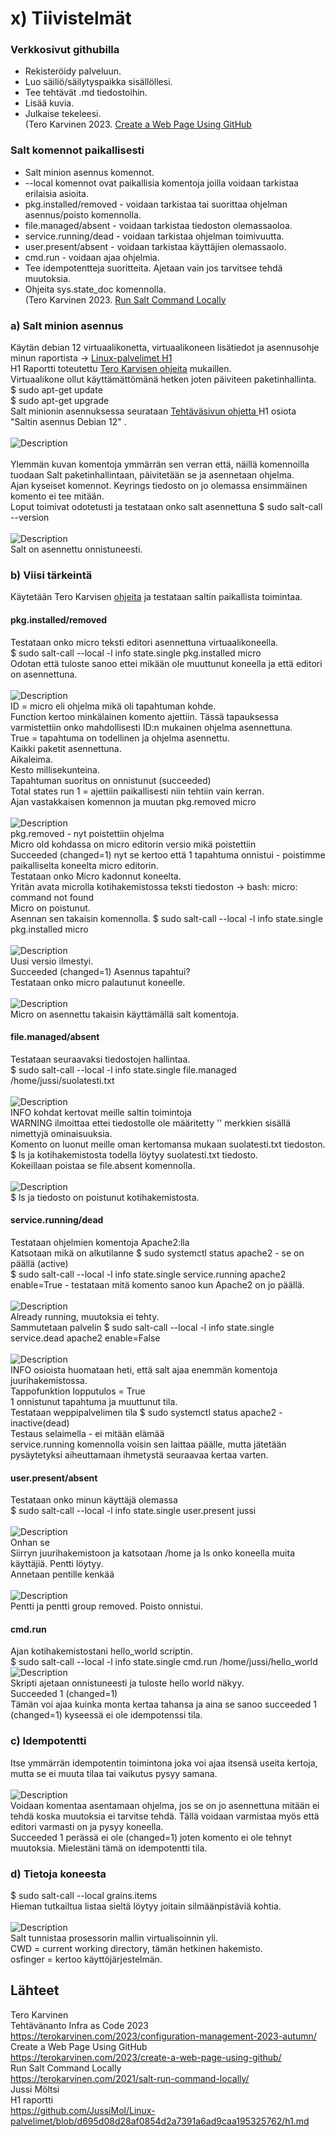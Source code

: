 # x) Tiivistelmät
### Verkkosivut githubilla
- Rekisteröidy palveluun.
- Luo säiliö/säilytyspaikka sisällöllesi.
- Tee tehtävät .md tiedostoihin.
- Lisää kuvia.
- Julkaise tekeleesi.<br>
(Tero Karvinen 2023. <a href="https://terokarvinen.com/2023/create-a-web-page-using-github/">Create a Web Page Using GitHub</a>
### Salt komennot paikallisesti
- Salt minion asennus komennot.
- --local komennot ovat paikallisia komentoja joilla voidaan tarkistaa erilaisia asioita.
- pkg.installed/removed - voidaan tarkistaa tai suorittaa ohjelman asennus/poisto komennolla.
- file.managed/absent - voidaan tarkistaa tiedoston olemassaoloa.
- service.running/dead - voidaan tarkistaa ohjelman toimivuutta.
- user.present/absent - voidaan tarkistaa käyttäjien olemassaolo.
- cmd.run - voidaan ajaa ohjelmia.
- Tee idempotentteja suoritteita. Ajetaan vain jos tarvitsee tehdä muutoksia.
- Ohjeita sys.state_doc komennolla.<br>
(Tero Karvinen 2023. <a href="https://terokarvinen.com/2021/salt-run-command-locally/">Run Salt Command Locally</a>
### a) Salt minion asennus
Käytän debian 12 virtuaalikonetta, virtuaalikoneen lisätiedot ja asennusohje minun raportista -> <a href="https://github.com/JussiMol/Linux-palvelimet/blob/d695d08d28af0854d2a7391a6ad9caa195325762/h1.md"> Linux-palvelimet H1 </a> <br>
H1 Raportti toteutettu <a href="https://terokarvinen.com/2021/install-debian-on-virtualbox/">Tero Karvisen ohjeita</a> mukaillen. <br>
Virtuaalikone ollut käyttämättömänä hetken joten päiviteen paketinhallinta. <br>
$ sudo apt-get update<br>
$ sudo apt-get upgrade <br>
Salt minionin asennuksessa seurataan <a href="https://terokarvinen.com/2023/configuration-management-2023-autumn"/>Tehtäväsivun ohjetta </a> H1 osiota "Saltin asennus Debian 12" . <br>
<br>
![Description](komennot.png)
<br>
<br>
Ylemmän kuvan komentoja ymmärrän sen verran että, näillä komennoilla tuodaan Salt paketinhallintaan, päivitetään se ja asennetaan ohjelma. <br>
Ajan kyseiset komennot. Keyrings tiedosto on jo olemassa ensimmäinen komento ei tee mitään. <br>
Loput toimivat odotetusti ja testataan onko salt asennettuna $ sudo salt-call --version <br>
<br>
![Description](versio.png)
<br>
Salt on asennettu onnistuneesti. <br>
### b) Viisi tärkeintä
Käytetään Tero Karvisen <a href="https://terokarvinen.com/2021/salt-run-command-locally/">ohjeita</a> ja testataan saltin paikallista toimintaa. <br>
#### pkg.installed/removed
Testataan onko micro teksti editori asennettuna virtuaalikoneella. <br>
$ sudo salt-call --local -l info state.single pkg.installed micro <br>
Odotan että tuloste sanoo ettei mikään ole muuttunut koneella ja että editori on asennettuna. <br>
<br>
![Description](micro.png)
<br>
ID = micro eli ohjelma mikä oli tapahtuman kohde.<br>
Function kertoo minkälainen komento ajettiin. Tässä tapauksessa varmistettiin onko mahdollisesti ID:n mukainen ohjelma asennettuna. <br>
True = tapahtuma on todellinen ja ohjelma asennettu.<br>
Kaikki paketit asennettuna. <br>
Aikaleima. <br>
Kesto millisekunteina.<br>
Tapahtuman suoritus on onnistunut (succeeded)<br>
Total states run 1 = ajettiin paikallisesti niin tehtiin vain kerran. <br>
Ajan vastakkaisen komennon ja muutan pkg.removed micro <br>
<br>
![Description](micro21.png)
<br>
pkg.removed - nyt poistettiin ohjelma <br>
Micro old kohdassa on micro editorin versio mikä poistettiin <br>
Succeeded (changed=1) nyt se kertoo että 1 tapahtuma onnistui - poistimme paikalliselta koneelta micro editorin.<br>
Testataan onko Micro kadonnut koneelta. <br>
Yritän avata microlla kotihakemistossa teksti tiedoston -> bash: micro: command not found <br>
Micro on poistunut. <br>
Asennan sen takaisin komennolla. $ sudo salt-call --local -l info state.single pkg.installed micro <br>
<br>
![Description](micro2.png)
<br>
Uusi versio ilmestyi. <br>
Succeeded (changed=1) Asennus tapahtui? <br>
Testataan onko micro palautunut koneelle. <br>
<br>
![Description](micro3.png)
<br>
Micro on asennettu takaisin käyttämällä salt komentoja. <br>
#### file.managed/absent
Testataan seuraavaksi tiedostojen hallintaa. <br>
$ sudo salt-call --local -l info state.single file.managed /home/jussi/suolatesti.txt <br>
<br>
![Description](suolatesti.png)
<br>
INFO kohdat kertovat meille saltin toimintoja<br>
WARNING ilmoittaa ettei tiedostolle ole määritetty '' merkkien sisällä nimettyjä ominaisuuksia. <br>
Komento on luonut meille oman kertomansa mukaan suolatesti.txt tiedoston. <br>
$ ls ja kotihakemistosta todella löytyy suolatesti.txt tiedosto. <br>
Kokeillaan poistaa se file.absent komennolla. <br>
<br>
![Description](suolatesti2.png)
<br>
$ ls ja tiedosto on poistunut kotihakemistosta. <br>
#### service.running/dead
Testataan ohjelmien komentoja Apache2:lla <br>
Katsotaan mikä on alkutilanne $ sudo systemctl status apache2 - se on päällä (active)<br>
$ sudo salt-call --local -l info state.single service.running apache2 enable=True - testataan mitä komento sanoo kun Apache2 on jo päällä. <br>
<br>
![Description](apache2.png)
<br>
Already running, muutoksia ei tehty. <br>
Sammutetaan palvelin $ sudo salt-call --local -l info state.single service.dead apache2 enable=False <br>
<br>
![Description](apache21.png)
<br>
INFO osioista huomataan heti, että salt ajaa enemmän komentoja juurihakemistossa. <br>
Tappofunktion lopputulos = True <br>
1 onnistunut tapahtuma ja muuttunut tila. <br>
Testataan weppipalvelimen tila $ sudo systemctl status apache2 - inactive(dead) <br>
Testaus selaimella - ei mitään elämää <br>
service.running komennolla voisin sen laittaa päälle, mutta jätetään pysäytetyksi aiheuttamaan ihmetystä seuraavaa kertaa varten. <br>
#### user.present/absent
Testataan onko minun käyttäjä olemassa <br>
$ sudo salt-call --local -l info state.single user.present jussi<br>
<br>
![Description](jussi.png)
<br>
Onhan se <br>
Siirryn juurihakemistoon ja katsotaan /home ja ls onko koneella muita käyttäjiä. Pentti löytyy.<br>
Annetaan pentille kenkää <br>
<br>
![Description](pentti.png)
<br>
Pentti ja pentti group removed. Poisto onnistui. <br>
#### cmd.run
Ajan kotihakemistostani hello_world scriptin.<br>
$ sudo salt-call --local -l info state.single cmd.run /home/jussi/hello_world
<br>
![Description](skript.png)
<br>
Skripti ajetaan onnistuneesti ja tuloste hello world näkyy. <br>
Succeeded 1 (changed=1) <br>
Tämän voi ajaa kuinka monta kertaa tahansa ja aina se sanoo succeeded 1 (changed=1) kyseessä ei ole idempotenssi tila. <br>
### c) Idempotentti
Itse ymmärrän idempotentin toimintona joka voi ajaa itsensä useita kertoja, mutta se ei muuta tilaa tai vaikutus pysyy samana. <br>
<br>
![Description](micro.png)
<br>
Voidaan komentaa asentamaan ohjelma, jos se on jo asennettuna mitään ei tehdä koska muutoksia ei tarvitse tehdä. Tällä voidaan varmistaa myös että editori varmasti on ja pysyy koneella. <br>
Succeeded 1 perässä ei ole (changed=1) joten komento ei ole tehnyt muutoksia. Mielestäni tämä on idempotentti tila. <br>
### d) Tietoja koneesta
$ sudo salt-call --local grains.items <br>
Hieman tutkailtua listaa sieltä löytyy joitain silmäänpistäviä kohtia. <br>
<br>
![Description](prossu.png)
<br>
Salt tunnistaa prosessorin mallin virtualisoinnin yli. <br>
CWD = current working directory, tämän hetkinen hakemisto. <br>
osfinger = kertoo käyttöjärjestelmän. <br>
## Lähteet
Tero Karvinen<br>
Tehtävänanto Infra as Code 2023 <br>
https://terokarvinen.com/2023/configuration-management-2023-autumn/<br>
Create a Web Page Using GitHub<br>
https://terokarvinen.com/2023/create-a-web-page-using-github/<br>
Run Salt Command Locally<br>
https://terokarvinen.com/2021/salt-run-command-locally/<br>
Jussi Möltsi<br>
H1 raportti<br>
https://github.com/JussiMol/Linux-palvelimet/blob/d695d08d28af0854d2a7391a6ad9caa195325762/h1.md<br>

